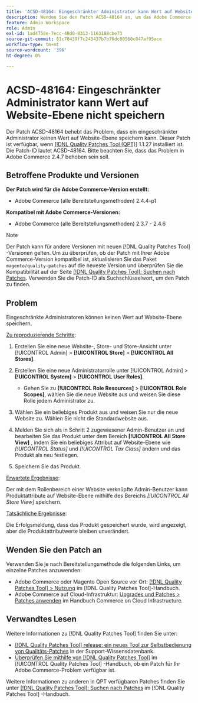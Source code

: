 ```yaml
---
title: 'ACSD-48164: Eingeschränkter Administrator kann Wert auf Website-Ebene nicht speichern'
description: Wenden Sie den Patch ACSD-48164 an, um das Adobe Commerce-Problem zu beheben, bei dem ein eingeschränkter Administrator keinen Wert auf Website-Ebene speichern kann.
feature: Admin Workspace
role: Admin
exl-id: 1ad4758e-7ecc-48d0-8313-1163188cbe73
source-git-commit: 81c78439f7c243437b7b76dc80560c847af95ace
workflow-type: tm+mt
source-wordcount: '396'
ht-degree: 0%

---
```


# ACSD-48164: Eingeschränkter Administrator kann Wert auf Website-Ebene nicht speichern

Der Patch ACSD-48164 behebt das Problem, dass ein eingeschränkter Administrator keinen Wert auf Website-Ebene speichern kann. Dieser Patch ist verfügbar, wenn [[!DNL Quality Patches Tool (QPT)]](https://experienceleague.adobe.com/en/docs/commerce-knowledge-base/kb/announcements/commerce-announcements/magento-quality-patches-released-new-tool-to-self-serve-quality-patches) 1.1.27 installiert ist. Die Patch-ID lautet ACSD-48164. Bitte beachten Sie, dass das Problem in Adobe Commerce 2.4.7 behoben sein soll.

## Betroffene Produkte und Versionen

**Der Patch wird für die Adobe Commerce-Version erstellt:**

* Adobe Commerce (alle Bereitstellungsmethoden) 2.4.4-p1

**Kompatibel mit Adobe Commerce-Versionen:**

* Adobe Commerce (alle Bereitstellungsmethoden) 2.3.7 - 2.4.6

>[!NOTE]
>
>Der Patch kann für andere Versionen mit neuen [!DNL Quality Patches Tool] -Versionen gelten. Um zu überprüfen, ob der Patch mit Ihrer Adobe Commerce-Version kompatibel ist, aktualisieren Sie das Paket `magento/quality-patches` auf die neueste Version und überprüfen Sie die Kompatibilität auf der Seite [[!DNL Quality Patches Tool]: Suchen nach Patches](https://experienceleague.adobe.com/tools/commerce-quality-patches/index.html). Verwenden Sie die Patch-ID als Suchschlüsselwort, um den Patch zu finden.

## Problem

Eingeschränkte Administratoren können keinen Wert auf Website-Ebene speichern.

<u>Zu reproduzierende Schritte</u>:

1. Erstellen Sie eine neue Website-, Store- und Store-Ansicht unter [!UICONTROL Admin] > **[!UICONTROL Store]** > **[!UICONTROL All Stores]**.
1. Erstellen Sie eine neue Administratorrolle unter [!UICONTROL Admin] > **[!UICONTROL System]** > **[!UICONTROL User Roles]**.

   * Gehen Sie zu **[!UICONTROL Role Resources]** > **[!UICONTROL Role Scopes]**, wählen Sie die neue Website aus und weisen Sie diese Rolle jedem Administrator zu.

1. Wählen Sie ein beliebiges Produkt aus und weisen Sie nur die neue Website zu. Wählen Sie nicht die Standardwebsite aus.
1. Melden Sie sich als in Schritt 2 zugewiesener Admin-Benutzer an und bearbeiten Sie das Produkt unter dem Bereich **[!UICONTROL All Store View]** , indem Sie ein beliebiges Attribut auf Website-Ebene wie *[!UICONTROL Status]* und *[!UICONTROL Tax Class]* ändern und das Produkt als neu festlegen.
1. Speichern Sie das Produkt.

<u>Erwartete Ergebnisse</u>:

Der mit dem Rollenbereich einer Website verknüpfte Admin-Benutzer kann Produktattribute auf Website-Ebene mithilfe des Bereichs *[!UICONTROL All Store View]* speichern.

<u>Tatsächliche Ergebnisse</u>:

Die Erfolgsmeldung, dass das Produkt gespeichert wurde, wird angezeigt, aber die Produktattributwerte bleiben unverändert.

## Wenden Sie den Patch an

Verwenden Sie je nach Bereitstellungsmethode die folgenden Links, um einzelne Patches anzuwenden:

* Adobe Commerce oder Magento Open Source vor Ort: [[!DNL Quality Patches Tool] > Nutzung](/help/tools/quality-patches-tool/usage.md) im [!DNL Quality Patches Tool]-Handbuch.
* Adobe Commerce auf Cloud-Infrastruktur: [Upgrades und Patches > Patches anwenden](https://experienceleague.adobe.com/docs/commerce-cloud-service/user-guide/develop/upgrade/apply-patches.html) im Handbuch Commerce on Cloud Infrastructure.

## Verwandtes Lesen

Weitere Informationen zu [!DNL Quality Patches Tool] finden Sie unter:

* [[!DNL Quality Patches Tool] release: ein neues Tool zur Selbstbedienung von Qualitäts-Patches](https://experienceleague.adobe.com/en/docs/commerce-knowledge-base/kb/announcements/commerce-announcements/magento-quality-patches-released-new-tool-to-self-serve-quality-patches) in der Support-Wissensdatenbank.
* [Überprüfen Sie mithilfe von  [!DNL Quality Patches Tool]](/help/tools/quality-patches-tool/patches-available-in-qpt/check-patch-for-magento-issue-with-magento-quality-patches.md) im [!UICONTROL Quality Patches Tool] -Handbuch, ob ein Patch für Ihr Adobe Commerce-Problem verfügbar ist.


Weitere Informationen zu anderen in QPT verfügbaren Patches finden Sie unter [[!DNL Quality Patches Tool]: Suchen nach Patches](https://experienceleague.adobe.com/tools/commerce-quality-patches/index.html) im [!DNL Quality Patches Tool] -Handbuch.
